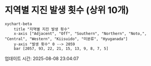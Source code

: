 # 지역별 지진 발생 횟수 (상위 10개)

```mermaid
xychart-beta
    title "지역별 지진 발생 횟수"
    x-axis ["Adjacent", "Off", "Southern", "Northern", "Noto,", "Central", "Western", "Kiisuido", "미분류", "Hyuganada"]
    y-axis "발생 횟수" 0 --> 2059
    bar [2057, 93, 22, 21, 15, 13, 9, 8, 7, 5]
```

업데이트 시간: 2025-08-08 23:04:07
